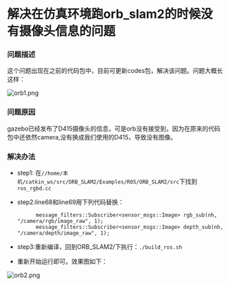 # 解决在仿真环境跑orb_slam2的时候没有摄像头信息的问题

### 问题描述
这个问题出现在之前的代码包中，目前可更新codes包，解决该问题。问题大概长这样：

![orb1.png](https://i.loli.net/2018/10/24/5bd0890775d85.png)

### 问题原因
gazebo已经发布了D415摄像头的信息，可是orb没有接受到，因为在原来的代码包中还依然camera,没有换成我们使用的D415，导致没有图像。

### 解决办法
* step1: 在`//home/本机/catkin_ws/src/ORB_SLAM2/Examples/ROS/ORB_SLAM2/src`下找到`ros_rgbd.cc`
* step2:line68和line69用下列代码替换：

    		message_filters::Subscriber<sensor_msgs::Image> rgb_sub(nh, "/camera/rgb/image_raw", 1);
    		message_filters::Subscriber<sensor_msgs::Image> depth_sub(nh, "/camera/depth/image_raw", 1);
    		
 * step3:重新编译，回到ORB_SLAM2/下执行：`./build_ros.sh`
 
 * 重新开始运行即可。效果图如下：
 
 ![orb2.png](https://i.loli.net/2018/10/24/5bd08bbab3fbb.png)
